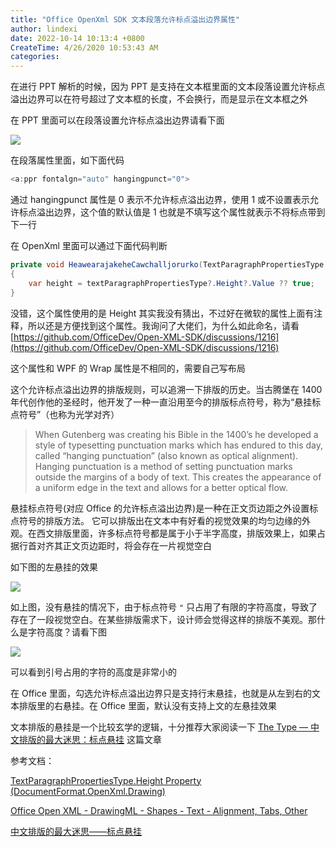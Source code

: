 ```yaml
---
title: "Office OpenXml SDK 文本段落允许标点溢出边界属性"
author: lindexi
date: 2022-10-14 10:13:4 +0800
CreateTime: 4/26/2020 10:53:43 AM
categories: 
---
```


在进行 PPT 解析的时候，因为 PPT 是支持在文本框里面的文本段落设置允许标点溢出边界可以在符号超过了文本框的长度，不会换行，而是显示在文本框之外

<!--more-->


<!-- CreateTime:4/26/2020 10:53:43 AM -->

在 PPT 里面可以在段落设置允许标点溢出边界请看下面

<!-- ![](image/Office OpenXml SDK 文本段落允许标点溢出边界属性/Office OpenXml SDK 文本段落允许标点溢出边界属性0.png) -->

![](http://image.acmx.xyz/lindexi%2F20204261056584592.jpg)

在段落属性里面，如下面代码

```csharp
<a:ppr fontalgn="auto" hangingpunct="0">
```

通过 hangingpunct 属性是 0 表示不允许标点溢出边界，使用 1 或不设置表示允许标点溢出边界，这个值的默认值是 1 也就是不填写这个属性就表示不将标点带到下一行

在 OpenXml 里面可以通过下面代码判断

```csharp
private void HeawearajakeheCawchalljorurko(TextParagraphPropertiesType textParagraphPropertiesType)
{
	var height = textParagraphPropertiesType?.Height?.Value ?? true;
}
```

没错，这个属性使用的是 Height 其实我没有猜出，不过好在微软的属性上面有注释，所以还是方便找到这个属性。我询问了大佬们，为什么如此命名，请看 [https://github.com/OfficeDev/Open-XML-SDK/discussions/1216](https://github.com/OfficeDev/Open-XML-SDK/discussions/1216)

这个属性和 WPF 的 Wrap 属性是不相同的，需要自己写布局

这个允许标点溢出边界的排版规则，可以追溯一下排版的历史。当古腾堡在 1400 年代创作他的圣经时，他开发了一种一直沿用至今的排版标点符号，称为“悬挂标点符号”（也称为光学对齐）

> When Gutenberg was creating his Bible in the 1400’s he developed a style of typesetting punctuation marks which has endured to this day, called “hanging punctuation” (also known as optical alignment).
> Hanging punctuation is a method of setting punctuation marks outside the margins of a body of text. This creates the appearance of a uniform edge in the text and allows for a better optical flow.

悬挂标点符号(对应 Office 的允许标点溢出边界)是一种在正文页边距之外设置标点符号的排版方法。 它可以排版出在文本中有好看的视觉效果的均匀边缘的外观。在西文排版里面，许多标点符号都是属于小于半字高度，排版效果上，如果占据行首对齐其正文页边距时，将会存在一片视觉空白

如下图的左悬挂的效果

<!-- ![](image/Office OpenXml SDK 文本段落允许标点溢出边界属性/Office OpenXml SDK 文本段落允许标点溢出边界属性1.png) -->

![](http://image.acmx.xyz/lindexi%2F2022101495629264.jpg)

如上图，没有悬挂的情况下，由于标点符号 `"` 只占用了有限的字符高度，导致了存在了一段视觉空白。在某些排版需求下，设计师会觉得这样的排版不美观。那什么是字符高度？请看下图

<!-- ![](image/Office OpenXml SDK 文本段落允许标点溢出边界属性/Office OpenXml SDK 文本段落允许标点溢出边界属性2.png) -->

![](http://image.acmx.xyz/lindexi%2F20221014104161936.jpg)

可以看到引号占用的字符的高度是非常小的

在 Office 里面，勾选允许标点溢出边界只是支持行末悬挂，也就是从左到右的文本排版里的右悬挂。在 Office 里面，默认没有支持上文的左悬挂效果

文本排版的悬挂是一个比较玄学的逻辑，十分推荐大家阅读一下 [The Type — 中文排版的最大迷思：标点悬挂](https://www.thetype.com/2017/11/13290/ ) 这篇文章

参考文档：

[TextParagraphPropertiesType.Height Property (DocumentFormat.OpenXml.Drawing)](https://docs.microsoft.com/en-us/dotnet/api/documentformat.openxml.drawing.textparagraphpropertiestype.height?view=openxml-2.8.1#DocumentFormat_OpenXml_Drawing_TextParagraphPropertiesType_Height )

[Office Open XML - DrawingML - Shapes - Text - Alignment, Tabs, Other](http://officeopenxml.com/drwSp-text-paraProps-align.php )

[中文排版的最大迷思——标点悬挂](https://www.sohu.com/a/205635196_204906 )

